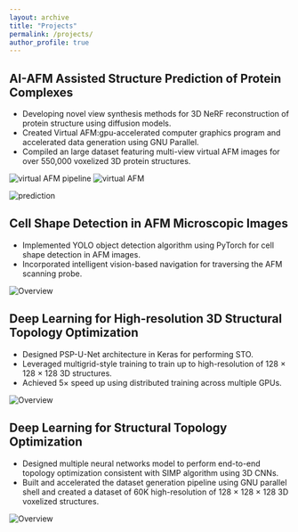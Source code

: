 ```yaml
---
layout: archive
title: "Projects"
permalink: /projects/
author_profile: true
---
```



## AI-AFM Assisted Structure Prediction of Protein Complexes
* Developing novel view synthesis methods for 3D NeRF reconstruction of protein structure using diffusion models.
* Created Virtual AFM:gpu-accelerated computer graphics program and accelerated data generation using GNU Parallel.
* Compiled an large dataset featuring multi-view virtual AFM images for over 550,000 voxelized 3D protein structures.

![virtual AFM pipeline](https://jaydeepradejd.github.io/images/Projects/virtual_AFM_pipeline.png) ![virtual AFM](https://jaydeepradejd.github.io/images/Projects/virtual_AFM.png)

![prediction](https://jaydeepradejd.github.io/images/Projects/upfusion_predictions.png)
## Cell Shape Detection in AFM Microscopic Images
* Implemented YOLO object detection algorithm using PyTorch for cell shape detection in AFM images.
* Incorporated intelligent vision-based navigation for traversing the AFM scanning probe.

![Overview](https://jaydeepradejd.github.io/images/Projects/cell_shape_detectiojn_overview.png)

## Deep Learning for High-resolution 3D Structural Topology Optimization
* Designed PSP-U-Net architecture in Keras for performing STO.
* Leveraged multigrid-style training to train up to high-resolution of 128 × 128 × 128 3D structures.
* Achieved 5× speed up using distributed training across multiple GPUs.

![Overview](https://jaydeepradejd.github.io/images/Projects/multigrid.png)

## Deep Learning for Structural Topology Optimization
* Designed multiple neural networks model to perform end-to-end topology optimization consistent with SIMP algorithm using 3D CNNs.
* Built and accelerated the dataset generation pipeline using GNU parallel shell and created a dataset of 60K high-resolution of 128 × 128 × 128 3D voxelized structures.

![Overview](https://jaydeepradejd.github.io/images/Projects/topopt_overview.png)
